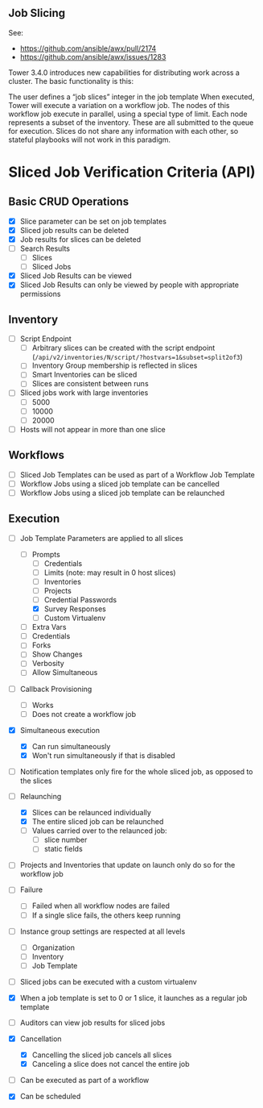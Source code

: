 Job Slicing
-------------

See:
* https://github.com/ansible/awx/pull/2174
* https://github.com/ansible/awx/issues/1283

Tower 3.4.0 introduces new capabilities for distributing work across a cluster. The basic functionality is this:

The user defines a “job slices” integer in the job template
When executed, Tower will execute a variation on a workflow job. The nodes of this workflow job execute in parallel, using a special type of limit.
Each node represents a subset of the inventory. These are all submitted to the queue for execution.
Slices do not share any information with each other, so stateful playbooks will not work in this paradigm.

# Sliced Job Verification Criteria (API)

## Basic CRUD Operations

- [x] Slice parameter can be set on job templates
- [x] Sliced job results can be deleted
- [x] Job results for slices can be deleted
- [ ] Search Results
  - [ ] Slices
  - [ ] Sliced Jobs
- [x] Sliced Job Results can be viewed
- [x] Sliced Job Results can only be viewed by people with appropriate permissions

## Inventory

- [ ] Script Endpoint
  - [ ] Arbitrary slices can be created with the script endpoint (`/api/v2/inventories/N/script/?hostvars=1&subset=split2of3`)
  - [ ] Inventory Group membership is reflected in slices
  - [ ] Smart Inventories can be sliced
  - [ ] Slices are consistent between runs
- [ ] Sliced jobs work with large inventories
  - [ ] 5000
  - [ ] 10000
  - [ ] 20000
- [ ] Hosts will not appear in more than one slice

## Workflows

- [ ] Sliced Job Templates can be used as part of a Workflow Job Template
- [ ] Workflow Jobs using a sliced job template can be cancelled
- [ ] Workflow Jobs using a sliced job template can be relaunched

## Execution
- [ ] Job Template Parameters are applied to all slices
  - [ ] Prompts
    - [ ] Credentials
    - [ ] Limits (note: may result in 0 host slices)
    - [ ] Inventories
    - [ ] Projects
    - [ ] Credential Passwords
    - [x] Survey Responses
    - [ ] Custom Virtualenv
  - [ ] Extra Vars
  - [ ] Credentials
  - [ ] Forks
  - [ ] Show Changes
  - [ ] Verbosity
  - [ ] Allow Simultaneous
- [ ] Callback Provisioning
  - [ ] Works
  - [ ] Does not create a workflow job
- [x] Simultaneous execution
  - [x] Can run simultaneously
  - [x] Won't run simultaneously if that is disabled
- [ ] Notification templates only fire for the whole sliced job, as opposed to the slices
- [ ] Relaunching
  - [x] Slices can be relaunced individually
  - [x] The entire sliced job can be relaunched
  - [ ] Values carried over to the relaunced job:
    - [ ] slice number
    - [ ] static fields
- [ ] Projects and Inventories that update on launch only do so for the workflow job
- [ ] Failure
  - [ ] Failed when all workflow nodes are failed
  - [ ] If a single slice fails, the others keep running
- [ ] Instance group settings are respected at all levels
  - [ ] Organization
  - [ ] Inventory
  - [ ] Job Template
- [ ] Sliced jobs can be executed with a custom virtualenv
- [x] When a job template is set to 0 or 1 slice, it launches as a regular job template
- [ ] Auditors can view job results for sliced jobs
- [x] Cancellation
  - [x] Cancelling the sliced job cancels all slices
  - [x] Canceling a slice does not cancel the entire job
- [ ] Can be executed as part of a workflow
- [x] Can be scheduled

